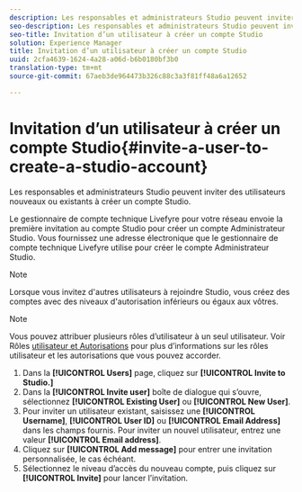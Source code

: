 ```yaml
---
description: Les responsables et administrateurs Studio peuvent inviter des utilisateurs nouveaux ou existants à créer un compte Studio.
seo-description: Les responsables et administrateurs Studio peuvent inviter des utilisateurs nouveaux ou existants à créer un compte Studio.
seo-title: Invitation d’un utilisateur à créer un compte Studio
solution: Experience Manager
title: Invitation d’un utilisateur à créer un compte Studio
uuid: 2cfa4639-1624-4a28-a06d-b6b0180bf3b0
translation-type: tm+mt
source-git-commit: 67aeb3de964473b326c88c3a3f81ff48a6a12652

---
```



# Invitation d’un utilisateur à créer un compte Studio{#invite-a-user-to-create-a-studio-account}

Les responsables et administrateurs Studio peuvent inviter des utilisateurs nouveaux ou existants à créer un compte Studio.

Le gestionnaire de compte technique Livefyre pour votre réseau envoie la première invitation au compte Studio pour créer un compte Administrateur Studio. Vous fournissez une adresse électronique que le gestionnaire de compte technique Livefyre utilise pour créer le compte Administrateur Studio.

>[!NOTE]
>
>Lorsque vous invitez d'autres utilisateurs à rejoindre Studio, vous créez des comptes avec des niveaux d'autorisation inférieurs ou égaux aux vôtres.

>[!NOTE]
>
>Vous pouvez attribuer plusieurs rôles d’utilisateur à un seul utilisateur. Voir Rôles [utilisateur et Autorisations](../c-users-creating-accounts-with-studio-access/c-user-types.md#c_user_types) pour plus d’informations sur les rôles utilisateur et les autorisations que vous pouvez accorder.

1. Dans la **[!UICONTROL Users]** page, cliquez sur **[!UICONTROL Invite to Studio.]**
1. Dans la **[!UICONTROL Invite user]** boîte de dialogue qui s’ouvre, sélectionnez **[!UICONTROL Existing User]** ou **[!UICONTROL New User]**.
1. Pour inviter un utilisateur existant, saisissez une **[!UICONTROL Username]**, **[!UICONTROL User ID]** ou **[!UICONTROL Email Address]** dans les champs fournis. Pour inviter un nouvel utilisateur, entrez une valeur **[!UICONTROL Email address]**.
1. Cliquez sur **[!UICONTROL Add message]** pour entrer une invitation personnalisée, le cas échéant.
1. Sélectionnez le niveau d’accès du nouveau compte, puis cliquez sur **[!UICONTROL Invite]** pour lancer l’invitation.
